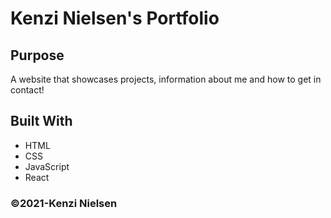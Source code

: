 # Kenzi Nielsen's Portfolio

## Purpose
A website that showcases projects, information about me and how to get in contact!

## Built With
* HTML
* CSS
* JavaScript
* React

### ©️2021-Kenzi Nielsen
